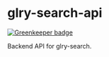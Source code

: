 # glry-search-api

[![Greenkeeper badge](https://badges.greenkeeper.io/omichelsen/glry-search.svg)](https://greenkeeper.io/)

Backend API for glry-search.
